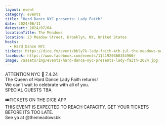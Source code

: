 ```yaml
---
layout: event
category: events
title: "Hard Dance NYC presents: Lady Faith"
date: 2024/06/11
datestart: 2024/07/04
locationTitle: The Meadows
location: 23 Meadow Street, Brooklyn, NY, United States
hosts:
  - Hard Dance NYC
tickets: https://dice.fm/event/bbly7k-lady-faith-4th-jul-the-meadows-new-york-tickets
facebook: https://www.facebook.com/events/1141920360354960/
image: /assets/img/events/hard-dance-nyc-presents-lady-faith-2024.jpg
---
```


ATTENTION NYC 🗽 7.4.24  
The Queen of Hard Dance Lady Faith returns!  
We can’t wait to celebrate with all of you.  
SPECIAL GUESTS TBA

🎟️TICKETS ON THE DICE APP  
THIS EVENT IS EXPECTED TO REACH CAPACITY. GET YOUR TICKETS BEFORE ITS TOO LATE.  
See ya at @themeadowsbk
